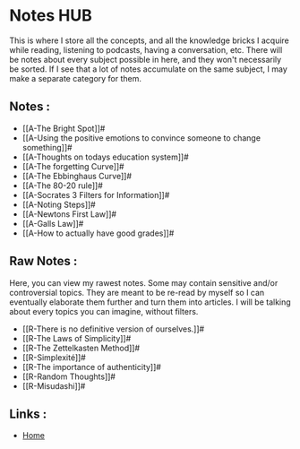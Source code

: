# Notes HUB

This is where I store all the concepts, and all the knowledge bricks I acquire while reading, listening to podcasts, having a conversation, etc. There will be notes about every subject possible in here, and they won't necessarily be sorted. If I see that a lot of notes accumulate on the same subject, I may make a separate category for them.


## Notes :
- [[A-The Bright Spot]]#
- [[A-Using the positive emotions to convince someone to change something]]#
- [[A-Thoughts on todays education system]]#
- [[A-The forgetting Curve]]#
- [[A-The Ebbinghaus Curve]]#
- [[A-The 80-20 rule]]#
- [[A-Socrates 3 Filters for Information]]#
- [[A-Noting Steps]]#
- [[A-Newtons First Law]]#
- [[A-Galls Law]]#
- [[A-How to actually have good grades]]#

## Raw Notes :
Here, you can view my rawest notes. Some may contain sensitive and/or controversial topics. They are meant to be re-read by myself so I can eventually elaborate them further and turn them into articles. I will be talking about every topics you can imagine, without filters.

- [[R-There is no definitive version of ourselves.]]#
- [[R-The Laws of Simplicity]]#
- [[R-The Zettelkasten Method]]#
- [[R-Simplexité]]#
- [[R-The importance of authenticity]]#
- [[R-Random Thoughts]]#
- [[R-Misudashi]]#

## Links :
- [Home](https://misudashi.ga/)